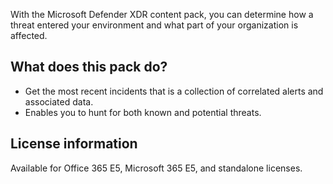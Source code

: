 With the Microsoft Defender XDR content pack, you can determine how a threat entered your environment and what part of your organization is affected. 


## What does this pack do?

- Get the most recent incidents that is a collection of correlated alerts and associated data.
- Enables you to hunt for both known and potential threats.

## License information

Available for Office 365 E5, Microsoft 365 E5, and standalone licenses.
